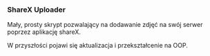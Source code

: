 ### ShareX Uploader
Mały, prosty skrypt pozwalający na dodawanie zdjęć na swój serwer poprzez aplikację shareX.

W przyszłości pojawi się aktualizacja i przekształcenie na OOP.
